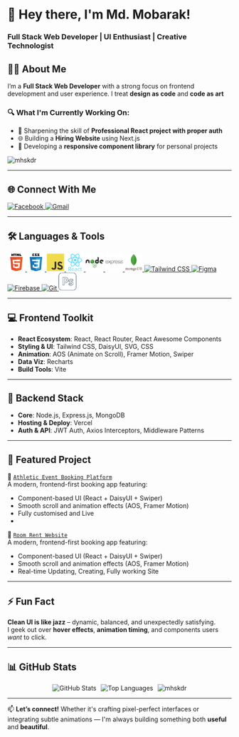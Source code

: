 # 👋 Hey there, I'm Md. Mobarak!
### Full Stack Web Developer | UI Enthusiast | Creative Technologist

## 🧑‍💻 About Me

I’m a **Full Stack Web Developer** with a strong focus on frontend development and user experience. 
I treat **design as code** and **code as art**

### 🔍 What I'm Currently Working On:
- 🚀 Sharpening the skill of **Professional React project with proper auth**
- 🌐 Building a **Hiring Website** using Next.js
- 📱 Developing a **responsive component library** for personal projects


<p align="left">
  <img src="https://komarev.com/ghpvc/?username=mhskdr&label=Profile%20views&color=0e75b6&style=flat" alt="mhskdr" />
</p>

---

## 🌐 Connect With Me

<p align="left">
  <a href="https://fb.com/mhskdr" target="_blank">
    <img src="https://raw.githubusercontent.com/rahuldkjain/github-profile-readme-generator/master/src/images/icons/Social/facebook.svg" alt="Facebook" width="30" height="30" />
  </a>
  <a href="mailto:mobarakhosen096@gmail.com">
    <img src="https://cdn.jsdelivr.net/npm/simple-icons@v5/icons/gmail.svg" alt="Gmail" width="30" height="30"/>
  </a>
</p>

---

## 🛠 Languages & Tools

<p align="left">
  <a href="https://developer.mozilla.org/en-US/docs/Web/HTML" target="_blank" rel="noreferrer">
    <img src="https://raw.githubusercontent.com/devicons/devicon/master/icons/html5/html5-original-wordmark.svg" alt="HTML5" width="40" height="40" />
  </a>
  <a href="https://www.w3schools.com/css/" target="_blank" rel="noreferrer">
    <img src="https://raw.githubusercontent.com/devicons/devicon/master/icons/css3/css3-original-wordmark.svg" alt="CSS3" width="40" height="40" />
  </a>
  <a href="https://developer.mozilla.org/en-US/docs/Web/JavaScript" target="_blank" rel="noreferrer">
    <img src="https://raw.githubusercontent.com/devicons/devicon/master/icons/javascript/javascript-original.svg" alt="JavaScript" width="40" height="40" />
  </a>
  <a href="https://reactjs.org/" target="_blank" rel="noreferrer">
    <img src="https://raw.githubusercontent.com/devicons/devicon/master/icons/react/react-original-wordmark.svg" alt="React" width="40" height="40" />
  </a>
  <a href="https://nodejs.org" target="_blank" rel="noreferrer">
    <img src="https://raw.githubusercontent.com/devicons/devicon/master/icons/nodejs/nodejs-original-wordmark.svg" alt="Node.js" width="40" height="40" />
  </a>
  <a href="https://expressjs.com" target="_blank" rel="noreferrer">
    <img src="https://raw.githubusercontent.com/devicons/devicon/master/icons/express/express-original-wordmark.svg" alt="Express" width="40" height="40" />
  </a>
  <a href="https://www.mongodb.com/" target="_blank" rel="noreferrer">
    <img src="https://raw.githubusercontent.com/devicons/devicon/master/icons/mongodb/mongodb-original-wordmark.svg" alt="MongoDB" width="40" height="40" />
  </a>
  <a href="https://tailwindcss.com/" target="_blank" rel="noreferrer">
    <img src="https://www.vectorlogo.zone/logos/tailwindcss/tailwindcss-icon.svg" alt="Tailwind CSS" width="40" height="40" />
  </a>
  <a href="https://www.figma.com/" target="_blank" rel="noreferrer">
    <img src="https://www.vectorlogo.zone/logos/figma/figma-icon.svg" alt="Figma" width="40" height="40" />
  </a>
  <a href="https://firebase.google.com/" target="_blank" rel="noreferrer">
    <img src="https://www.vectorlogo.zone/logos/firebase/firebase-icon.svg" alt="Firebase" width="40" height="40" />
  </a>
  <a href="https://git-scm.com/" target="_blank" rel="noreferrer">
    <img src="https://www.vectorlogo.zone/logos/git-scm/git-scm-icon.svg" alt="Git" width="40" height="40" />
  </a>
  <a href="https://www.photoshop.com/en" target="_blank" rel="noreferrer">
    <img src="https://raw.githubusercontent.com/devicons/devicon/master/icons/photoshop/photoshop-line.svg" alt="Photoshop" width="40" height="40" />
  </a>
</p>

---

## 💻 Frontend Toolkit

- **React Ecosystem**: React, React Router, React Awesome Components  
- **Styling & UI**: Tailwind CSS, DaisyUI, SVG, CSS  
- **Animation**: AOS (Animate on Scroll), Framer Motion, Swiper  
- **Data Viz**: Recharts  
- **Build Tools**: Vite

---

## 🧪 Backend Stack

- **Core**: Node.js, Express.js, MongoDB  
- **Hosting & Deploy**: Vercel  
- **Auth & API**: JWT Auth, Axios Interceptors, Middleware Patterns

---

## 📌 Featured Project

🔗 [`Athletic Event Booking Platform`](https://athleticas.netlify.app)  
A modern, frontend-first booking app featuring:

- Component-based UI (React + DaisyUI + Swiper)
- Smooth scroll and animation effects (AOS, Framer Motion)
- Fully customised and Live
- 
🔗 [`Room Rent Website`](https://roomie-connect.netlify.app/)  
A modern, frontend-first booking app featuring:

- Component-based UI (React + DaisyUI + Swiper)
- Smooth scroll and animation effects (AOS, Framer Motion)
- Real-time Updating, Creating, Fully working Site

<!-- 
🔗 [`Design Showcase`](https://github.com/your-designs-link)  
A collection of 3D logos, stylized UI components, and branding experiments.
-->

---

## ⚡ Fun Fact

**Clean UI is like jazz** – dynamic, balanced, and unexpectedly satisfying.  
I geek out over **hover effects**, **animation timing**, and components users *want* to click.

---

## 📊 GitHub Stats

<div align="center" style="display: flex; justify-content: center; gap: 10px; flex-wrap: wrap;">

  <img src="https://github-readme-stats.vercel.app/api?username=mhskdr&show_icons=true&locale=en" alt="GitHub Stats" />

  <img src="https://github-readme-stats.vercel.app/api/top-langs?username=mhskdr&show_icons=true&locale=en&layout=compact" alt="Top Languages" />

  <img src="https://github-readme-streak-stats.herokuapp.com/?user=mhskdr&" alt="mhskdr" />

</div>

---

📫 **Let’s connect!** Whether it's crafting pixel-perfect interfaces or integrating subtle animations — I'm always building something both **useful** and **beautiful**.
